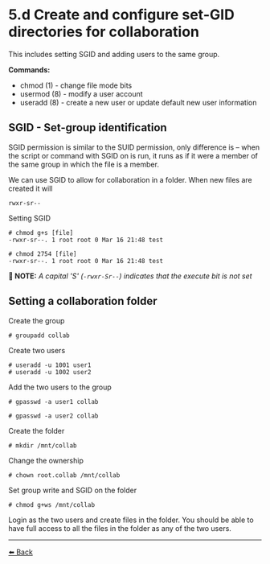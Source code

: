 # 5.d Create and configure set-GID directories for collaboration

This includes setting SGID and adding users to the same group.  

**Commands:**
+ chmod (1)            - change file mode bits
+ usermod (8)          - modify a user account
+ useradd (8)          - create a new user or update default new user information


## SGID - Set-group identification

SGID permission is similar to the SUID permission, only difference is – when the script or command with SGID on is run, it runs as if it were a member of the same group in which the file is a member.

We can use SGID to allow for collaboration in a folder. When new files are created it will

    rwxr-sr--

Setting SGID

    # chmod g+s [file]
    -rwxr-sr--. 1 root root 0 Mar 16 21:48 test

    # chmod 2754 [file]
    -rwxr-sr--. 1 root root 0 Mar 16 21:48 test

**📝 NOTE:** *A capital 'S' (`-rwxr-Sr--`) indicates that the execute bit is not set*

## Setting a collaboration folder

Create the group

    # groupadd collab

Create two users

    # useradd -u 1001 user1
    # useradd -u 1002 user2

Add the two users to the group

    # gpasswd -a user1 collab

    # gpasswd -a user2 collab

Create the folder

    # mkdir /mnt/collab

Change the ownership

    # chown root.collab /mnt/collab

Set group write and SGID on the folder

    # chmod g+ws /mnt/collab

Login as the two users and create files in the folder. You should be able to have full access to all the files in the folder as any of the two users.

---
[⬅️ Back](5-Create-and-configure-file-systems.md)
